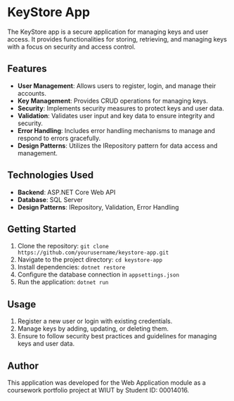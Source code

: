 # KeyStore App

The KeyStore app is a secure application for managing keys and user access. It provides functionalities for storing, retrieving, and managing keys with a focus on security and access control.

## Features

- **User Management**: Allows users to register, login, and manage their accounts.
- **Key Management**: Provides CRUD operations for managing keys.
- **Security**: Implements security measures to protect keys and user data.
- **Validation**: Validates user input and key data to ensure integrity and security.
- **Error Handling**: Includes error handling mechanisms to manage and respond to errors gracefully.
- **Design Patterns**: Utilizes the IRepository pattern for data access and management.

## Technologies Used

- **Backend**: ASP.NET Core Web API
- **Database**: SQL Server
- **Design Patterns**: IRepository, Validation, Error Handling

## Getting Started

1. Clone the repository: `git clone https://github.com/yourusername/keystore-app.git`
2. Navigate to the project directory: `cd keystore-app`
3. Install dependencies: `dotnet restore`
4. Configure the database connection in `appsettings.json`
5. Run the application: `dotnet run`

## Usage

1. Register a new user or login with existing credentials.
2. Manage keys by adding, updating, or deleting them.
3. Ensure to follow security best practices and guidelines for managing keys and user data.

## Author

This application was developed for the Web Application module as a coursework portfolio project at WIUT by Student ID: 00014016.
